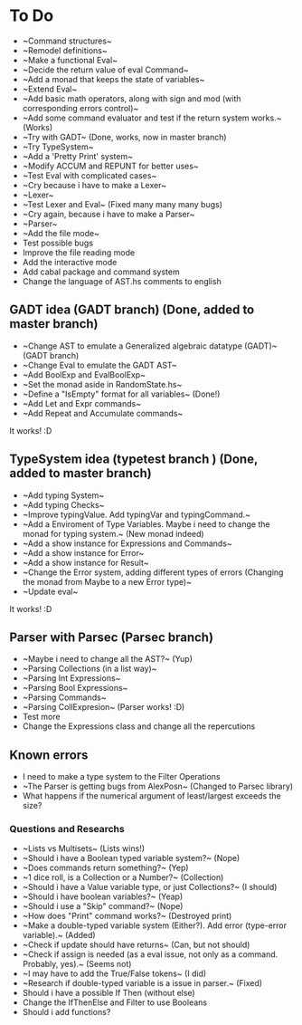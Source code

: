# To Do

- ~Command structures~
- ~Remodel definitions~
- ~Make a functional Eval~
- ~Decide the return value of eval Command~
- ~Add a monad that keeps the state of variables~
- ~Extend Eval~
- ~Add basic math operators, along with sign and mod (with corresponding errors control)~
- ~Add some command evaluator and test if the return system works.~ (Works)
- ~Try with GADT~ (Done, works, now in master branch)
- ~Try TypeSystem~
- ~Add a 'Pretty Print' system~
- ~Modify ACCUM and REPUNT for better uses~
- ~Test Eval with complicated cases~
- ~Cry because i have to make a Lexer~
- ~Lexer~
- ~Test Lexer and Eval~ (Fixed many many many bugs)
- ~Cry again, because i have to make a Parser~
- ~Parser~ 
- ~Add the file mode~
- Test possible bugs
- Improve the file reading mode
- Add the interactive mode
- Add cabal package and command system
- Change the language of AST.hs comments to english


## GADT idea (GADT branch) (Done, added to master branch)
- ~Change AST to emulate a Generalized algebraic datatype (GADT)~ (GADT branch)
- ~Change Eval to emulate the GADT AST~
- ~Add BoolExp and EvalBoolExp~
- ~Set the monad aside in RandomState.hs~
- ~Define a "IsEmpty" format for all variables~ (Done!) 
- ~Add Let and Expr commands~
- ~Add Repeat and Accumulate commands~

It works! :D


## TypeSystem idea (typetest branch ) (Done, added to master branch)

- ~Add typing System~
- ~Add typing Checks~ 
- ~Improve typingValue. Add typingVar and typingCommand.~
- ~Add a Enviroment of Type Variables. Maybe i need to change the monad for typing system.~ (New monad indeed)
- ~Add a show instance for Expressions and Commands~
- ~Add a show instance for Error~
- ~Add a show instance for Result~
- ~Change the Error system, adding different types of errors (Changing the monad from Maybe to a new Error type)~
- ~Update eval~

It works! :D

## Parser with Parsec (Parsec branch)

- ~Maybe i need to change all the AST?~ (Yup)
- ~Parsing Collections (in a list way)~ 
- ~Parsing Int Expressions~
- ~Parsing Bool Expressions~
- ~Parsing Commands~
- ~Parsing CollExpresion~ (Parser works! :D)
- Test more
- Change the Expressions class and change all the repercutions



## Known errors

- I need to make a type system to the Filter Operations
- ~The Parser is getting bugs from AlexPosn~ (Changed to Parsec library)
- What happens if the numerical argument of least/largest exceeds the size?

### Questions and Researchs
- ~Lists vs Multisets~ (Lists wins!)
- ~Should i have a Boolean typed variable system?~ (Nope)
- ~Does commands return something?~ (Yep)
- ~1 dice roll, is a Collection or a Number?~ (Collection)
- ~Should i have a Value variable type, or just Collections?~ (I should)
- ~Should i have boolean variables?~ (Yeap)
- ~Should i use a "Skip" command?~ (Nope)
- ~How does "Print" command works?~ (Destroyed print)
- ~Make a double-typed variable system (Either?). Add error (type-error variable).~ (Added)
- ~Check if update should have returns~ (Can, but not should)
- ~Check if assign is needed (as a eval issue, not only as a command. Probably, yes).~ (Seems not)
- ~I may have to add the True/False tokens~ (I did)
- ~Research if double-typed variable is a issue in parser.~ (Fixed)
- Should i have a possible If Then (without else)
- Change the IfThenElse and Filter to use Booleans
- Should i add functions?

